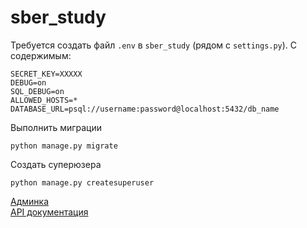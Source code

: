 # sber_study

Требуется создать файл `.env` в `sber_study` (рядом с `settings.py`). 
С содержимым:
```
SECRET_KEY=XXXXX
DEBUG=on
SQL_DEBUG=on
ALLOWED_HOSTS=*
DATABASE_URL=psql://username:password@localhost:5432/db_name
```


Выполнить миграции
```
python manage.py migrate
```


Создать суперюзера
```
python manage.py createsuperuser
```


[Админка](http://127.0.0.1:8000/admin/) \
[API документация](http://127.0.0.1:8000/docs/)



